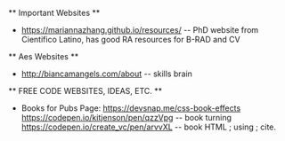 ** Important Websites **
- https://mariannazhang.github.io/resources/ -- PhD website from Cientifico Latino, has good RA resources for B-RAD and CV

** Aes Websites **
- http://biancamangels.com/about -- skills brain

** FREE CODE WEBSITES, IDEAS, ETC. **
- Books for Pubs Page:
    https://devsnap.me/css-book-effects
    https://codepen.io/kitjenson/pen/qzzVpg -- book turning
    https://codepen.io/create_vc/pen/arvvXL -- book HTML ; using ; cite.